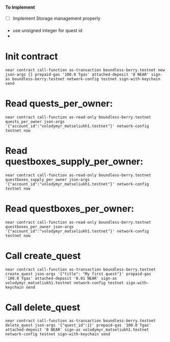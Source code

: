 #### To Implement

- [ ] Implement Storage management properly

####

- use unsigned integer for quest id
- 

# Init contract
`
near contract call-function as-transaction boundless-berry.testnet new json-args {} prepaid-gas '100.0 Tgas' attached-deposit '0 NEAR' sign-as boundless-berry.testnet network-config testnet sign-with-keychain send
`

# Read quests_per_owner:
`
near contract call-function as-read-only boundless-berry.testnet quests_per_owner json-args '{"account_id":"volodymyr_matseliukh1.testnet"}' network-config testnet now
`

# Read questboxes_supply_per_owner:
`
near contract call-function as-read-only boundless-berry.testnet questboxes_supply_per_owner json-args '{"account_id":"volodymyr_matseliukh1.testnet"}' network-config testnet now
`

# Read questboxes_per_owner:
`
near contract call-function as-read-only boundless-berry.testnet questboxes_per_owner json-args '{"account_id":"volodymyr_matseliukh1.testnet"}' network-config testnet now
`

# Call create_quest
`
near contract call-function as-transaction boundless-berry.testnet create_quest json-args '{"title": "My first quest"}' prepaid-gas '100.0 Tgas' attached-deposit '0.01 NEAR' sign-as volodymyr_matseliukh1.testnet network-config testnet sign-with-keychain send
`

# Call delete_quest
`
near contract call-function as-transaction boundless-berry.testnet delete_quest json-args '{"quest_id":1}' prepaid-gas '100.0 Tgas' attached-deposit '0 NEAR' sign-as volodymyr_matseliukh1.testnet network-config testnet sign-with-keychain send
`

